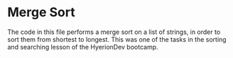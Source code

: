 # Merge Sort

The code in this file performs a merge sort on a list of strings, in order to sort them from shortest to longest.
This was one of the tasks in the sorting and searching lesson of the HyerionDev bootcamp.
